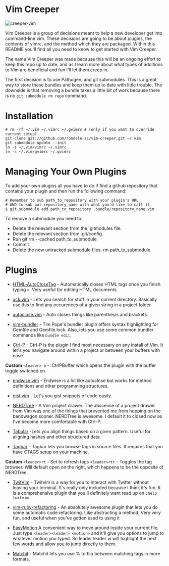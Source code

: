 Vim Creeper
==========

![creeper-vim](https://raw.github.com/rondale-sc/vim-creeper/master/images/vim-creeper.png)

Vim Creeper is a group of decisions meant to help a new developer get into command-line vim.   These decisions are going to be about plugins, the contents of vimrc, and the method which they are packaged. Within this README you'll find all you need to know to get started with Vim Creeper.  

The name Vim Creeper was made because this will be an ongoing effort to keep this repo up to date, and as I learn more about what types of additions to Vim are beneficial and fun I'll let them creep in.

The first decision is to use Pathogen, and git submodules.  This is a great way to store these bundles and keep them up to date with little trouble.  The downside is that removing a bundle takes a little bit of work because there is no `git submodule rm repo` command.

# Installation

```
# rm -rf ~/.vim ~/.vimrc ~/.gvimrc # (only if you want to override current setup)
git clone git://github.com/rondale-sc/vim-creeper.git ~/.vim
git submodule update --init
ln -s ~/.vim/vimrc ~/.vimrc
ln -s ~/.vim/gvimrc ~/.gvimrc
```
# Managing Your Own Plugins

To add your own plugins all you have to do if find a github repository that contains your plugin and then run the following command:

```
# Remember to sub path_to_repository with your plugin's URL
# AND to sub out repository_name with what you'd like to call it. 
$ git submodule add path_to_repository .bundle/repository_name.vim
```

To remove a submodule you need to:

- Delete the relevant section from the .gitmodules file.
- Delete the relevant section from .git/config.
- Run git rm --cached path\_to\_submodule 
- Commit.
- Delete the now untracked submodule files: rm path\_to\_submodule.

# Plugins 

- [HTML-AutoCloseTag](https://github.com/vim-scripts/HTML-AutoCloseTag) - Automatically closes HTML tags once you finish typing `>`.  Very useful for editing HTML documents.

- [ack.vim](https://github.com/mileszs/ack.vim) - Lets you search for stuff in your current directory.  Basically use this to find any occurences of a given string in a project folder.

- [autoclose.vim](https://github.com/Townk/vim-autoclose) - Auto  closes things like parenthesis and brackets.  

- [vim-bundler](https://github.com/tpope/vim-bundler) - Tim Pope's bundler plugin offers syntax highlighting for Gemfile and Gemfile.lock.  Also, lets you use some common bundler commands like `bundle edit`.
                 
- [Ctrl-P](https://github.com/kien/ctrlp.vim) - Ctrl-P is the plugin I find most necessary on any install of Vim.  It let's you navigate around within a project or between your buffers with ease

**Custom** 
`<leader> b` - :CtrlPBuffer which opens the plugin with the buffer toggle switched on.
                 
- [endwise.vim](https://github.com/tpope/vim-endwise.git) - Endwise is a lot like autoclose but works for method definitions and other programming structures.

- [gist.vim](https://github.com/mattn/gist-vim) - Let's you gist snippets of code easily. 

- [NERDTree](https://github.com/scrooloose/nerdtree) - A Vim project drawer.  The abscense of a project drawer from Vim was one of the things that prevented me from hopping on the bandwagon sooner.  NERDTree is awesome.  I default it to closed now as I've become more comfortable with Ctrl-P.

- [Tabular](https://github.com/godlygeek/tabular) -Lets you align things based on a given pattern.  Useful for aligning hashes and other structured data.

- [Tagbar](https://github.com/majutsushi/tagbar) - Tagbar lets you browse tags in source files.  It requires that you have CTAGS setup on your machine. 

**Custom** 
`<leader>rt` - Set to refresh tags
`<leader>rtt` - Toggles the tag browser.  Will default open on the right, which happens to be the opposite of NERDTree.  

- [TwitVim](https://github.com/vim-scripts/TwitVim) - Twitvim is a way for you to interact with Twitter without leaving your terminal.  It's really only included because I think it's fun.  It is a comprehensive plugin that you'll definitely want read up on `:help twitvim`

- [vim-ruby-refactoring](https://github.com/ecomba/vim-ruby-refactoring) - An absolutely awesome plugin that lets you do some automatic code refactoring.  Like abstracting a method.  Very very fun, and useful when you've gotten used to using it

- [EasyMotion](https://github.com/Lokaltog/vim-easymotion) A convenient way to move around inside your current file.  Just type `<leader><leader> <motion>` and it'll give you options to jump to whatever motion you typed.  So leader leader w will highlight the next few words and allow you to jump directly to them.

- [Matchit](https://github.com/tsaleh/vim-matchit) - Matchit lets you use % to flip between matching tags in more formats.  
